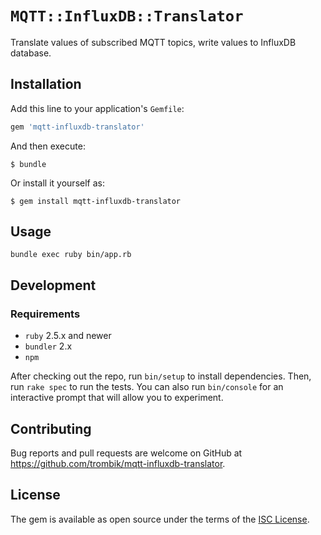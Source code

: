 # `MQTT::InfluxDB::Translator`

Translate values of subscribed MQTT topics, write values to InfluxDB database.

## Installation

Add this line to your application's `Gemfile`:

```ruby
gem 'mqtt-influxdb-translator'
```

And then execute:

    $ bundle

Or install it yourself as:

    $ gem install mqtt-influxdb-translator

## Usage

```console
bundle exec ruby bin/app.rb
```

## Development

### Requirements

- `ruby` 2.5.x and newer
- `bundler` 2.x
- `npm`

After checking out the repo, run `bin/setup` to install dependencies. Then,
run `rake spec` to run the tests. You can also run `bin/console` for an
interactive prompt that will allow you to experiment.

## Contributing

Bug reports and pull requests are welcome on GitHub at
https://github.com/trombik/mqtt-influxdb-translator.

## License

The gem is available as open source under the terms of the [ISC
License](https://opensource.org/licenses/ISC).
